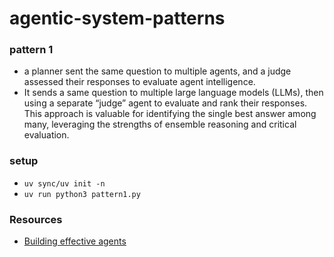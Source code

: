# agentic-system-patterns

### pattern 1

 -  a planner sent the same question to multiple agents, and a judge assessed their responses to evaluate agent intelligence.
 -  It sends a same question to multiple large language models (LLMs), then using a separate “judge” agent to evaluate and rank their responses. 
   This approach is valuable for identifying the single best answer among many, leveraging the strengths of ensemble reasoning and critical evaluation.












### setup



- `uv sync/uv init -n`
-  `uv run python3 pattern1.py `


### Resources

- [Building effective agents](https://www.anthropic.com/engineering/building-effective-agents)
